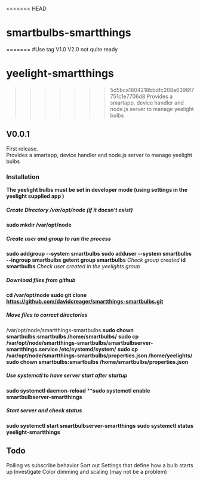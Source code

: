 <<<<<<< HEAD
# smartbulbs-smartthings
=======
#Use tag V1.0 V2.0 not quite ready

# yeelight-smartthings
>>>>>>> 5d5bca1804218bbdfc208a6396f7751c1e7706d8
Provides a smartapp, device handler and node.js server to manage yeelight bulbs
## V0.0.1
First release.    
Provides a smartapp, device handler and node.js server to manage yeelight bulbs


### Installation
**The yeelight bulbs must be set in developer mode (using settings in the yeelight supplied app )**
##### Create Directory /var/opt/node **(if it doesn't exist)**
**sudo mkdir /var/opt/node**
##### Create user and group to run the process
**sudo addgroup --system smartbulbs**
**sudo adduser --system smartbulbs --ingroup smartbulbs**
**getent group smartbulbs** *Check group created*
**id smartbulbs** *Check user created in the yeelights group*
##### Download files from github
**cd /var/opt/node**
**sudo git clone https://github.com/davidcreager/smartthings-smartbulbs.git**
##### Move files to correct directories
/var/opt/node/smartthings-smartbulbs
**sudo chown smartbulbs:smartbulbs /home/smartbulbs/**
**sudo cp /var/opt/node/smartthings-smartbulbs/smartbulbserver-smartthings.service /etc/systemd/system/**
**sudo cp /var/opt/node/smartthings-smartbulbs/properties.json /home/yeelights/**
**sudo chown smartbulbs:smartbulbs /home/smartbulbs/properties.json**
##### Use systemctl to have server start after startup
**sudo systemctl daemon-reload**
****sudo systemctl enable smartbulbserver-smartthings**
##### Start server and check status
**sudo systemctl start smartbulbserver-smartthings**
**sudo systemctl status yeelight-smartthings**

## Todo
Polling vs subscribe behavior
Sort out Settings that define how a bulb starts up
Investigate Color dimming and scaling (may not be a problem)




